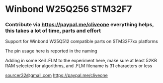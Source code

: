 # Winbond W25Q256 STM32F7
### Contribute via   https://paypal.me/cliveone  everything helps, this takes a lot of time, parts and effort

Support for Winbond W25Q512 compatible parts on STM32F7xx platforms

The pin usage here is reported in the naming

Adding in some Keil .FLM to the experiment here, make sure at least 52KB RAM selected for algorithms, and .FLM filename is 31 characters or less

 sourcer32@gmail.com
 https://paypal.me/cliveone

